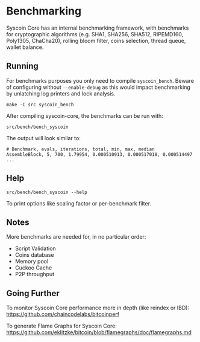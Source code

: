 Benchmarking
============

Syscoin Core has an internal benchmarking framework, with benchmarks
for cryptographic algorithms (e.g. SHA1, SHA256, SHA512, RIPEMD160, Poly1305, ChaCha20), rolling bloom filter, coins selection,
thread queue, wallet balance.

Running
---------------------

For benchmarks purposes you only need to compile `syscoin_bench`. Beware of configuring without `--enable-debug` as this would impact
benchmarking by unlatching log printers and lock analysis.

    make -C src syscoin_bench

After compiling syscoin-core, the benchmarks can be run with:

    src/bench/bench_syscoin

The output will look similar to:
```
# Benchmark, evals, iterations, total, min, max, median
AssembleBlock, 5, 700, 1.79954, 0.000510913, 0.000517018, 0.000514497
...
```

Help
---------------------

    src/bench/bench_syscoin --help

To print options like scaling factor or per-benchmark filter.

Notes
---------------------
More benchmarks are needed for, in no particular order:
- Script Validation
- Coins database
- Memory pool
- Cuckoo Cache
- P2P throughput

Going Further
--------------------

To monitor Syscoin Core performance more in depth (like reindex or IBD): https://github.com/chaincodelabs/bitcoinperf

To generate Flame Graphs for Syscoin Core: https://github.com/eklitzke/bitcoin/blob/flamegraphs/doc/flamegraphs.md
